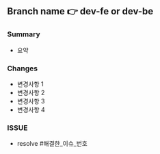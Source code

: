 ## Branch name :point_right: dev-fe or dev-be
### Summary
- 요약
### Changes
- 변경사항 1
- 변경사항 2
- 변경사항 3
- 변경사항 4
### ISSUE
- resolve #해결한_이슈_번호

